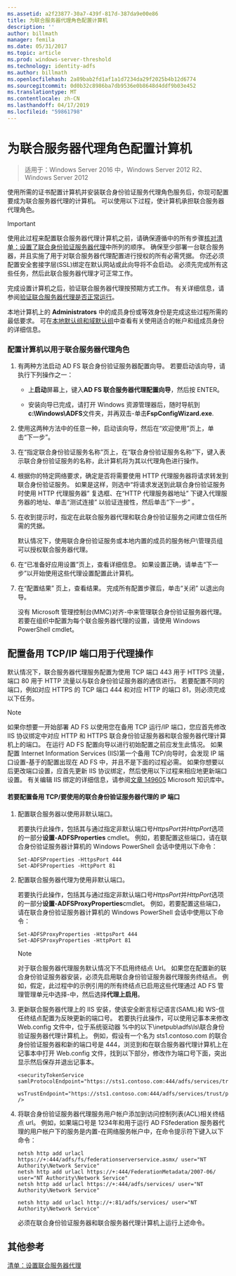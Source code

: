 ```yaml
---
ms.assetid: a2f23877-30a7-439f-817d-387da9e00e86
title: 为联合服务器代理角色配置计算机
description: ''
author: billmath
manager: femila
ms.date: 05/31/2017
ms.topic: article
ms.prod: windows-server-threshold
ms.technology: identity-adfs
ms.author: billmath
ms.openlocfilehash: 2a89bab2fd1af1a1d7234da29f2025b4b12d6774
ms.sourcegitcommit: 0d0b32c8986ba7db9536e0b8648d4ddf9b03e452
ms.translationtype: MT
ms.contentlocale: zh-CN
ms.lasthandoff: 04/17/2019
ms.locfileid: "59861798"
---
```

# <a name="configure-a-computer-for-the-federation-server-proxy-role"></a>为联合服务器代理角色配置计算机

>适用于：Windows Server 2016 中，Windows Server 2012 R2、 Windows Server 2012

使用所需的证书配置计算机并安装联合身份验证服务代理角色服务后，你现可配置要成为联合服务器代理的计算机。 可以使用以下过程，使计算机承担联合服务器代理角色。  
  
> [!IMPORTANT]  
> 使用此过程来配置联合服务器代理计算机之前，请确保遵循中的所有步骤[核对清单：设置了联合身份验证服务器代理](Checklist--Setting-Up-a-Federation-Server-Proxy.md)中所列的顺序。 确保至少部署一台联合服务器，并且实施了用于对联合服务器代理配置进行授权的所有必需凭据。 你还必须配置安全套接字层\(SSL\)绑定在默认网站或此向导将不会启动。 必须先完成所有这些任务，然后此联合服务器代理才可正常工作。  
  
完成设置计算机之后，验证联合服务器代理按预期方式工作。 有关详细信息，请参阅[验证联合服务器代理是否正常运行](Verify-That-a-Federation-Server-Proxy-Is-Operational.md)。  
  
本地计算机上的 **Administrators** 中的成员身份或等效身份是完成这些过程所需的最低要求。  可在[本地默认组和域默认组](https://go.microsoft.com/fwlink/?LinkId=83477)中查看有关使用适合的帐户和组成员身份的详细信息。   
  
### <a name="to-configure-a-computer-for-the-federation-server-proxy-role"></a>配置计算机以用于联合服务器代理角色  
  
1.  有两种方法启动 AD FS 联合身份验证服务器配置向导。 若要启动该向导，请执行下列操作之一：  
  
    -   上**启动**屏幕上，键入**AD FS 联合服务器代理配置向导**，然后按 ENTER。  
  
    -   安装向导已完成，请打开 Windows 资源管理器后，随时导航到**c:\\Windows\\ADFS**文件夹，并再双击\-单击**FspConfigWizard.exe**.  
  
2.  使用这两种方法中的任意一种，启动该向导，然后在“欢迎使用”页上，单击“下一步”。  
  
3.  在“指定联合身份验证服务名称”页上，在“联合身份验证服务名称”下，键入表示联合身份验证服务的名称，此计算机将为其以代理角色进行操作。  
  
4.  根据你的特定网络要求，确定是否将需要使用 HTTP 代理服务器将请求转发到联合身份验证服务。 如果是这样，则选中“将请求发送到此联合身份验证服务时使用 HTTP 代理服务器”  复选框、在“HTTP 代理服务器地址”  下键入代理服务器的地址、单击“测试连接”  以验证连接性，然后单击“下一步” 。  
  
5.  在收到提示时，指定在此联合服务器代理和联合身份验证服务之间建立信任所需的凭据。  
  
    默认情况下，使用联合身份验证服务或本地内置的成员的服务帐户\\管理员组可以授权联合服务器代理。  
  
6.  在“已准备好应用设置”页上，查看详细信息。 如果设置正确，请单击“下一步”以开始使用这些代理设置配置此计算机。  
  
7.  在“配置结果”  页上，查看结果。 完成所有配置步骤后，单击“关闭”   以退出向导。  
  
    没有 Microsoft 管理控制台\(MMC\)对齐\-中来管理联合身份验证服务器代理。 若要在组织中配置为每个联合服务器代理的设置，请使用 Windows PowerShell cmdlet。  
  
## <a name="configuring-an-alternate-tcpip-port-for-proxy-operations"></a>配置备用 TCP\/IP 端口用于代理操作  
默认情况下，联合服务器代理服务配置为使用 TCP 端口 443 用于 HTTPS 流量，端口 80 用于 HTTP 流量以与联合身份验证服务器的通信进行。 若要配置不同的端口，例如对应 HTTPS 的 TCP 端口 444 和对应 HTTP 的端口 81，则必须完成以下任务。  
  
> [!NOTE]  
> 如果你想要一开始部署 AD FS 以使用您在备用 TCP 运行\/IP 端口，您应首先修改 IIS 协议绑定中对应 HTTP 和 HTTPS 联合身份验证服务器和联合服务器代理计算机上的端口。 在运行 AD FS 配置向导以进行初始配置之前应发生此情况。 如果配置 Internet Information Services \(IIS\)第一个备用 TCP\/向导时，会发现 IP 端口设置\-基于的配置出现在 AD FS 中，并且不是下面的过程必需。 如果你想要以后更改端口设置，应首先更新 IIS 协议绑定，然后使用以下过程来相应地更新端口设置。 有关编辑 IIS 绑定的详细信息，请参阅[文章 149605](https://go.microsoft.com/fwlink/?LinkId=190275) Microsoft 知识库中。  
  
#### <a name="to-configure-alternate-tcpip-ports-for-the-federation-server-proxy-to-use"></a>若要配置备用 TCP\/要使用的联合身份验证服务器代理的 IP 端口  
  
1.  配置联合服务器以使用非默认端口。  
  
    若要执行此操作，包括其与通过指定非默认端口号*HttpsPort*并*HttpPort*选项的一部分**设置\-ADFSProperties** cmdlet。 例如，若要配置这些端口，请在联合身份验证服务器计算机的 Windows PowerShell 会话中使用以下命令：  
  
    ```  
    Set-ADFSProperties -HttpsPort 444  
    Set-ADFSProperties -HttpPort 81  
    ```  
  
2.  配置联合服务器代理为使用非默认端口。  
  
    若要执行此操作，包括其与通过指定非默认端口号*HttpsPort*并*HttpPort*选项的一部分**设置\-ADFSProxyProperties**cmdlet。 例如，若要配置这些端口，请在联合身份验证服务器计算机的 Windows PowerShell 会话中使用以下命令：  
  
    ```  
    Set-ADFSProxyProperties -HttpsPort 444  
    Set-ADFSProxyProperties -HttpPort 81  
    ```  
  
    > [!NOTE]  
    > 对于联合服务器代理服务默认情况下不启用终结点 Url。 如果您在配置新的联合身份验证服务器安装，必须先启用联合身份验证服务器代理服务终结点。 例如，假定，此过程中的示例引用的所有终结点已启用这些代理通过 AD FS 管理管理单元中选择\-中，然后选择**代理上启用**。  
  
3.  更新联合服务器代理上的 IIS 安装，使该安全断言标记语言\(SAML\)和 WS\-信任终结点配置为反映更新的端口号。 若要执行此操作，可以使用记事本来修改 Web.config 文件中，位于系统驱动器 %中的以下\\inetpub\\adfs\\ls\\联合身份验证服务器代理计算机上。 例如，假设有一个名为 sts1.contoso.com 的联合身份验证服务器和新的端口号是 444，浏览到和在联合服务器代理计算机上在记事本中打开 Web.config 文件，找到以下部分，修改作为端口号下面，突出显示然后保存并退出记事本。  
  
    ```  
    <securityTokenService samlProtocolEndpoint="https://sts1.contoso.com:444/adfs/services/trust/samlprotocol/proxycertificatetransport"  
          wsTrustEndpoint="https://sts1.contoso.com:444/adfs/services/trust/proxycertificatetransport" />  
    ```  
  
4.  将联合身份验证服务器代理服务用户帐户添加到访问控制列表\(ACL\)相关终结点 url。 例如，如果端口号是 1234年和用于运行 AD FSfederation 服务器代理的用户帐户下的服务是内置\-在网络服务帐户中，在命令提示符下键入以下命令：  
  
    ```  
    netsh http add urlacl https://+:444/adfs/fs/federationserverservice.asmx/ user="NT Authority\Network Service"  
    netsh http add urlacl https://+:444/FederationMetadata/2007-06/ user="NT Authority\Network Service"  
    netsh http add urlacl https://+:444/adfs/services/ user="NT Authority\Network Service"  
  
    netsh http add urlacl http://+:81/adfs/services/ user="NT Authority\Network Service"  
    ```  
  
    必须在联合身份验证服务器和联合服务器代理计算机上运行上述命令。  
  
## <a name="additional-references"></a>其他参考  
[清单：设置联合服务器代理](Checklist--Setting-Up-a-Federation-Server-Proxy.md)  
  

